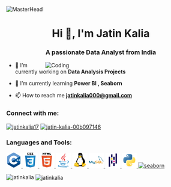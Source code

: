 ![MasterHead](https://www.omadahealth.com/hubfs/QuantifyingBehavior_Header_Animate_080818-1.gif)
<h1 align="center">Hi 👋, I'm Jatin Kalia</h1>
<h3 align="center">A passionate Data Analyst from India</h3>
<img align = "right" alt="Coding" width = "400" src="https://media2.giphy.com/media/qgQUggAC3Pfv687qPC/giphy.gif?cid=790b7611f4542081ac8b147bbd85a94f0d29b905c3e83154&rid=giphy.gif&ct=g">

- 🔭 I’m currently working on **Data Analysis Projects**

- 🌱 I’m currently learning **Power BI , Seaborn**

- 📫 How to reach me **jatinkalia000@gmail.com**

<h3 align="left">Connect with me:</h3>
<p align="left">
<a href="https://twitter.com/jatinkalia17" target="blank"><img align="center" src="https://raw.githubusercontent.com/rahuldkjain/github-profile-readme-generator/master/src/images/icons/Social/twitter.svg" alt="jatinkalia17" height="30" width="40" /></a>
<a href="https://linkedin.com/in/jatin-kalia-00b097146" target="blank"><img align="center" src="https://raw.githubusercontent.com/rahuldkjain/github-profile-readme-generator/master/src/images/icons/Social/linked-in-alt.svg" alt="jatin-kalia-00b097146" height="30" width="40" /></a>
</p>

<h3 align="left">Languages and Tools:</h3>
<p align="left"> <a href="https://www.w3schools.com/cpp/" target="_blank" rel="noreferrer"> <img src="https://raw.githubusercontent.com/devicons/devicon/master/icons/cplusplus/cplusplus-original.svg" alt="cplusplus" width="40" height="40"/> </a> <a href="https://www.w3schools.com/css/" target="_blank" rel="noreferrer"> <img src="https://raw.githubusercontent.com/devicons/devicon/master/icons/css3/css3-original-wordmark.svg" alt="css3" width="40" height="40"/> </a> <a href="https://www.w3.org/html/" target="_blank" rel="noreferrer"> <img src="https://raw.githubusercontent.com/devicons/devicon/master/icons/html5/html5-original-wordmark.svg" alt="html5" width="40" height="40"/> </a> <a href="https://www.java.com" target="_blank" rel="noreferrer"> <img src="https://raw.githubusercontent.com/devicons/devicon/master/icons/java/java-original.svg" alt="java" width="40" height="40"/> </a> <a href="https://www.linux.org/" target="_blank" rel="noreferrer"> <img src="https://raw.githubusercontent.com/devicons/devicon/master/icons/linux/linux-original.svg" alt="linux" width="40" height="40"/> </a> <a href="https://www.mysql.com/" target="_blank" rel="noreferrer"> <img src="https://raw.githubusercontent.com/devicons/devicon/master/icons/mysql/mysql-original-wordmark.svg" alt="mysql" width="40" height="40"/> </a> <a href="https://pandas.pydata.org/" target="_blank" rel="noreferrer"> <img src="https://raw.githubusercontent.com/devicons/devicon/2ae2a900d2f041da66e950e4d48052658d850630/icons/pandas/pandas-original.svg" alt="pandas" width="40" height="40"/> </a> <a href="https://www.python.org" target="_blank" rel="noreferrer"> <img src="https://raw.githubusercontent.com/devicons/devicon/master/icons/python/python-original.svg" alt="python" width="40" height="40"/> </a> <a href="https://seaborn.pydata.org/" target="_blank" rel="noreferrer"> <img src="https://seaborn.pydata.org/_images/logo-mark-lightbg.svg" alt="seaborn" width="40" height="40"/> </a> </p>

<p><img align="left" src="https://github-readme-stats.vercel.app/api/top-langs?username=jatinkalia&show_icons=true&locale=en&layout=compact" alt="jatinkalia" /></p>

<p>&nbsp;<img align="center" src="https://github-readme-stats.vercel.app/api?username=jatinkalia&show_icons=true&locale=en" alt="jatinkalia" /></p>

